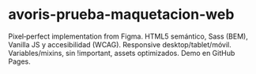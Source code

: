 # avoris-prueba-maquetacion-web
Pixel‑perfect implementation from Figma. HTML5 semántico, Sass (BEM), Vanilla JS y accesibilidad (WCAG). Responsive desktop/tablet/móvil. Variables/mixins, sin !important, assets optimizados. Demo en GitHub Pages.
